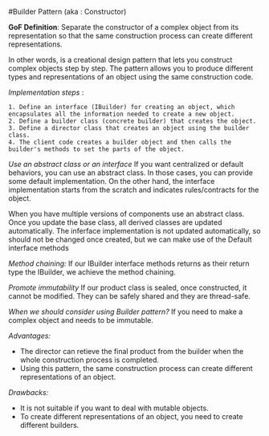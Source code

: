 #Builder Pattern (aka : Constructor)

**GoF Definition**:
Separate the constructor of a complex object from its representation so that the same construction process can create different representations.

In other words, is a creational design pattern that lets you construct complex objects step by step. The pattern allows you to produce different
types and representations of an object using the same construction code.

*Implementation steps* :

    1. Define an interface (IBuilder) for creating an object, which encapsulates all the information needed to create a new object.
    2. Define a builder class (concrete builder) that creates the object.
    3. Define a director class that creates an object using the builder class.
    4. The client code creates a builder object and then calls the builder's methods to set the parts of the object.

*Use an abstract class or an interface*
If you want centralized or default behaviors, you can use an abstract class. In those cases, you can provide some default implementation.
On the other hand, the interface implementation starts from the scratch and indicates rules/contracts for the object.

When you have multiple versions of components use an abstract class. Once you update the base class, all derived classes are updated automatically.
The inferface implementation is not updated automatically, so should not be changed once created, but we can make use of the Default interface methods

*Method chaining:*
If our IBuilder interface methods returns as their return type the IBuilder, we achieve the method chaining.

*Promote immutability*
If our product class is sealed, once constructed, it cannot be modified. They can be safely shared and they are thread-safe.

*When we should consider using Builder pattern?*
If you need to make a complex object and needs to be immutable.

*Advantages:*
* The director can retieve the final product from the builder when the whole construction process is completed.
* Using this pattern, the same construction process can create different representations of an object.

*Drawbacks:*
* It is not suitable if you want to deal with mutable objects.
* To create different representations of an object, you need to create different builders.